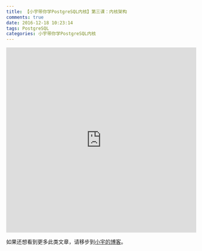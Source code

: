 ```yaml
---
title: 【小宇带你学PostgreSQL内核】第三课：内核架构
comments: true
date: 2016-12-18 10:23:14
tags: PostgreSQL
categories: 小宇带你学PostgreSQL内核
---
```


<center><iframe height=498 width=510 src='http://player.youku.com/embed/XMTg3MDUzODQwMA==' frameborder=0 'allowfullscreen'></iframe></center>


如果还想看到更多此类文章，请移步到[小宇的博客](http://shenyu.wiki)。
